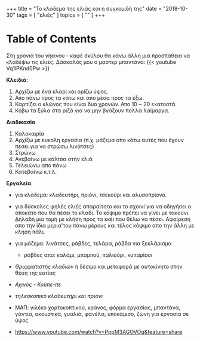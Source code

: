 +++
title = "Το κλάδεμα της ελιάς και η συγκομιδή της"
date = "2018-10-30"
tags = [ "ελιές" ]
topics = [ "" ]
+++


# Table of Contents



Στη χρονιά του γήεινου - καφέ σκύλου θα κάνω άλλη μια προσπάθεια να κλαδέψω τις ελιές. Δάσκαλός μου ο μαστερ μπαντάνα:
 {{< youtube Vq1lPKnd0Pw >}}

**Κλειδιά**:

1.  Αρχίζω με ένα κλαρί και ορίζω ύψος.
2.  Απο πάνω προς τα κάτω και απο μέσα προς τα έξω.
3.  Καρπίζει ο κλώνος που είναι δυο χρονών. Απο 10 ~ 20 εκατοστά.
4.  Κόβω τα ξύλα στα ριζά για να μην βγάζουν πολλά λαίμαργα.

**Διαδικασία**

1.  Καλοκαιρία
2.  Αρχίζω με ευκολη εργασία (π.χ. μάζεμα απο κάτω αυτές που έχουν πέσει για να στρώσω λινάτσες)
3.  Στρώνω
4.  Ανεβαίνω με κάλτσα στην ελιά
5.  Τελειώνω απο πάνω
6.  Κατεβαίνω κ.τ.λ.

**Εργαλεία**:

-   για κλάδεμα: κλαδευτήρι, πριόνι, τσεκούρι και αλυσοπρίονο.
-   για δύσκολες ψηλές ελιές απαραίτητο και το σχοινί για να οδηγήσει ο αποκάτο που θα πέσει το κλαδί. Το κόψιμο πρέπει να γίνει με τακούνι. Δηλαδή μια τομή με κλήση προς τα εκέι που θέλω να πέσει. Αφαίρεση απο την ίδια μερια'του πάνω μέρους και τέλος κόψιμο απο την άλλη με κλήση πάλι.
-   για μάζεμα: λινάτσες, ράβδες, τελάρα, ράβδα για ξεκλάρισμα
    -   ράβδες απο: καλάμι, μπαμπού, παλιούρι, κυπαρίσσι
-   *Θρυμματιστής κλαδιών* ή δέσιμο και μεταφορά με αυτοκίνητο στην θέση της εστίας
-   *Αχινός - Κούπε-πε*
-   *τηλεσκοπικό κλαδευτήρι και πριόνι*
-   ΜΑΠ: γιλέκο χορτοκοπτικού, κράνος, φόρμα εργασίας, μπαντάνα, γάντια, ακουστικά, γυαλιά, φανέλα, υποκάμισο, ζώνη για εργασία σε ύψος

-   <https://www.youtube.com/watch?v=PppM3AGOVOg&feature=share>
